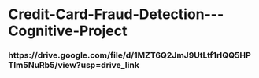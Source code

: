 ﻿# Credit-Card-Fraud-Detection---Cognitive-Project

<h3> https://drive.google.com/file/d/1MZT6Q2JmJ9UtLtf1rIQQ5HPTlm5NuRb5/view?usp=drive_link </h3>
